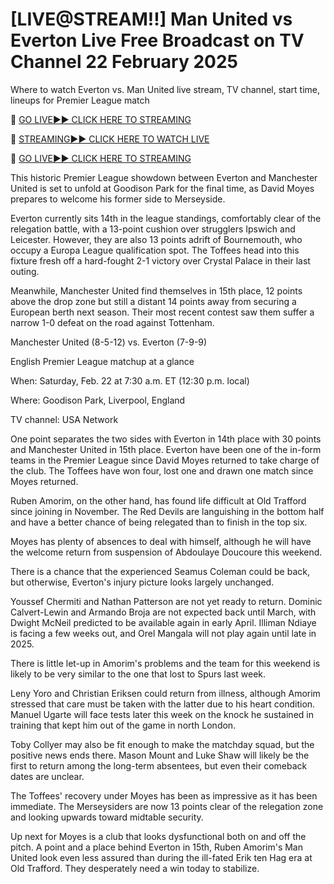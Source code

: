 # [LIVE@STREAM!!] Man United vs Everton Live Free Broadcast on TV Channel 22 February 2025
Where to watch Everton vs. Man United live stream, TV channel, start time, lineups for Premier League match

🔴 [GO LIVE►► CLICK HERE TO STREAMING](https://jpn-srt.blogspot.com/2025/02/soccer.html)

🔴 [STREAMING►► CLICK HERE TO WATCH LIVE](https://jpn-srt.blogspot.com/2025/02/soccer.html)

🔴 [GO LIVE►► CLICK HERE TO STREAMING](https://jpn-srt.blogspot.com/2025/02/soccer.html)

This historic Premier League showdown between Everton and Manchester United is set to unfold at Goodison Park for the final time, as David Moyes prepares to welcome his former side to Merseyside.

Everton currently sits 14th in the league standings, comfortably clear of the relegation battle, with a 13-point cushion over strugglers Ipswich and Leicester. However, they are also 13 points adrift of Bournemouth, who occupy a Europa League qualification spot. The Toffees head into this fixture fresh off a hard-fought 2-1 victory over Crystal Palace in their last outing.

Meanwhile, Manchester United find themselves in 15th place, 12 points above the drop zone but still a distant 14 points away from securing a European berth next season. Their most recent contest saw them suffer a narrow 1-0 defeat on the road against Tottenham.

Manchester United (8-5-12) vs. Everton (7-9-9)

English Premier League matchup at a glance

When: Saturday, Feb. 22 at 7:30 a.m. ET (12:30 p.m. local)

Where: Goodison Park, Liverpool, England

TV channel: USA Network

One point separates the two sides with Everton in 14th place with 30 points and Manchester United in 15th place. Everton have been one of the in-form teams in the Premier League since David Moyes returned to take charge of the club. The Toffees have won four, lost one and drawn one match since Moyes returned.

Ruben Amorim, on the other hand, has found life difficult at Old Trafford since joining in November. The Red Devils are languishing in the bottom half and have a better chance of being relegated than to finish in the top six.

Moyes has plenty of absences to deal with himself, although he will have the welcome return from suspension of Abdoulaye Doucoure this weekend.

There is a chance that the experienced Seamus Coleman could be back, but otherwise, Everton's injury picture looks largely unchanged.

Youssef Chermiti and Nathan Patterson are not yet ready to return. Dominic Calvert-Lewin and Armando Broja are not expected back until March, with Dwight McNeil predicted to be available again in early April. Illiman Ndiaye is facing a few weeks out, and Orel Mangala will not play again until late in 2025. 

There is little let-up in Amorim's problems and the team for this weekend is likely to be very similar to the one that lost to Spurs last week.

Leny Yoro and Christian Eriksen could return from illness, although Amorim stressed that care must be taken with the latter due to his heart condition. Manuel Ugarte will face tests later this week on the knock he sustained in training that kept him out of the game in north London.

Toby Collyer may also be fit enough to make the matchday squad, but the positive news ends there. Mason Mount and Luke Shaw will likely be the first to return among the long-term absentees, but even their comeback dates are unclear.

The Toffees' recovery under Moyes has been as impressive as it has been immediate. The Merseysiders are now 13 points clear of the relegation zone and looking upwards toward midtable security. 

Up next for Moyes is a club that looks dysfunctional both on and off the pitch. A point and a place behind Everton in 15th, Ruben Amorim's Man United look even less assured than during the ill-fated Erik ten Hag era at Old Trafford. They desperately need a win today to stabilize.
